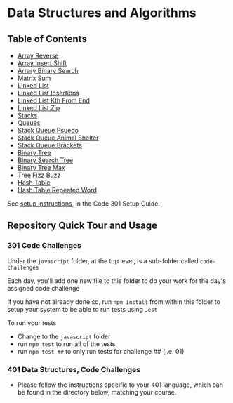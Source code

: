 # Data Structures and Algorithms

## Table of Contents

- [Array Reverse](python/docs/array-reverse/README.md)
- [Array Insert Shift](python/docs/array-insert-shift/README.md)
- [Arrary Binary Search](python/docs/array-binary-search/README.md)
- [Matrix Sum](python/docs/matrix-sum/README.md)
- [Linked List](python/data_structures/linked_list.py)
- [Linked List Insertions](python/docs/linked_list_insertions/README.md)
- [Linked List Kth From End](python/docs/linked_list_insertions/README.md)
- [Linked List Zip](python/docs/linked_list_zip/README.md)
- [Stacks](python/data_structures/stack.py)
- [Queues](python/data_structures/queue.py)
- [Stack Queue Psuedo](python/docs/stack_queue_pseudo/README.md)
- [Stack Queue Animal Shelter](python/docs/stack_queue_animal_shelter/README.md)
- [Stack Queue Brackets](python/docs/stack_queue_brackets/README.md)
- [Binary Tree](python/data_structures/binary_tree.py)
- [Binary Search Tree](python/data_structures/binary_search_tree.py)
- [Binary Tree Max](python/data_structures/binary_tree.py)
- [Tree Fizz Buzz](python/code_challenges/tree_fizz_buzz.py)
- [Hash Table](python/data_structures/hashtable.py)
- [Hash Table Repeated Word](python/code_challenges/hashtable_repeated_word.py)

See [setup instructions](https://codefellows.github.io/setup-guide/code-301/2-code-challenges), in the Code 301 Setup Guide.

## Repository Quick Tour and Usage

### 301 Code Challenges

Under the `javascript` folder, at the top level, is a sub-folder called `code-challenges`

Each day, you'll add one new file to this folder to do your work for the day's assigned code challenge

If you have not already done so, run `npm install` from within this folder to setup your system to be able to run tests using `Jest`

To run your tests

- Change to the `javascript` folder
- run `npm test` to run all of the tests
- run `npm test ##` to only run tests for challenge ## (i.e. 01)

### 401 Data Structures, Code Challenges

- Please follow the instructions specific to your 401 language, which can be found in the directory below, matching your course.
